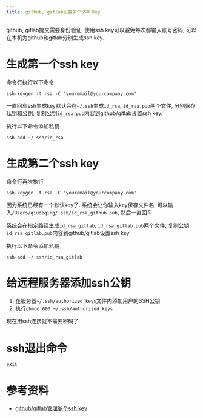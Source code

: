 ```yaml
---
title: github, gitlab设置多个SSH Key
---
```


github, gitlab提交需要身份验证, 使用ssh key可以避免每次都输入账号密码, 可以在本机为github和gitlab分别生成ssh key.

# 生成第一个ssh key

命令行执行以下命令

    ssh-keygen -t rsa -C "youremail@yourcompany.com"

一直回车ssh生成key默认会在`~/.ssh`生成`id_rsa`, `id_rsa.pub`两个文件, 分别保存私钥和公钥, 复制公钥`id_rsa.pub`内容到github/gitlab设置ssh key.

执行以下命令添加私钥

    ssh-add ~/.ssh/id_rsa

# 生成第二个ssh key

命令行再次执行

    ssh-keygen -t rsa -C "youremail@yourcompany.com"

因为系统已经有一个默认key了. 系统会让你输入key保存文件名, 可以输入`/Users/qiudeqing/.ssh/id_rsa_github.pub`, 然后一直回车.

系统会在指定路径生成`id_rsa_gitlab`, `id_rsa_gitlab.pub`两个文件, 复制公钥`id_rsa_gitlab.pub`内容到github/gitlab设置ssh key


执行以下命令添加私钥

    ssh-add ~/.ssh/id_rsa_gitlab


# 给远程服务器添加ssh公钥

1. 在服务器`~/.ssh/authorized_keys`文件内添加用户的SSH公钥
2. 执行`chmod 600 ~/.ssh/authorized_keys`

现在用ssh连接就不需要密码了

# ssh退出命令

    exit

    

# 参考资料

- [github/gitlab管理多个ssh key][1]


[1]: http://www.cnblogs.com/fanyong/p/3962455.html
